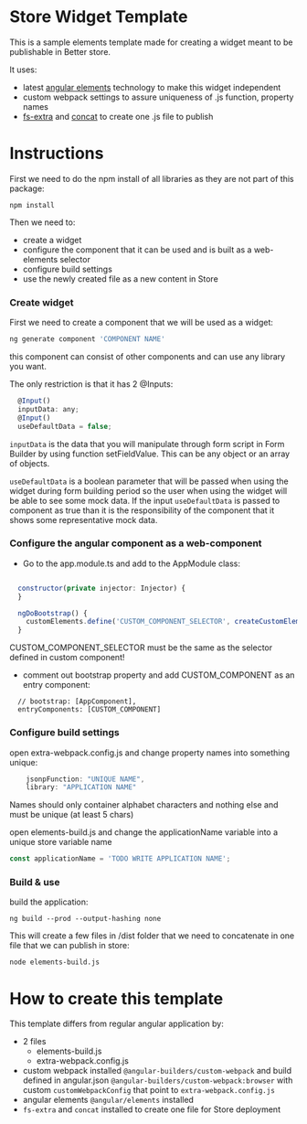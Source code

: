 # Store Widget Template

This is a sample elements template made for creating a widget meant 
to be publishable in Better store.

It uses:
 - latest [angular elements](https://juristr.com/blog/2019/04/intro-to-angular-elements/) technology to make this widget independent
 - custom webpack settings to assure uniqueness of .js function, property names
 - [fs-extra](https://www.npmjs.com/package/fs-extra) and [concat](https://www.npmjs.com/package/concat) to create one .js file to publish

 
 # Instructions
 
First we need to do the npm install of all libraries as they are not part of this package:

`npm install`
 
Then we need to:
- create a widget
- configure the component that it can be used and is built as a web-elements selector
- configure build settings
- use the newly created file as a new content in Store


### Create widget
 
First we need to create a component that we will be used as a widget:
 
 
```bash
ng generate component 'COMPONENT NAME'
``` 
this component can consist of other components and can use any library you want.

The only restriction is that it has 2 @Inputs:
```javascript
  @Input()
  inputData: any;
  @Input()
  useDefaultData = false;
```

`inputData` is the data that you will manipulate through form script
in Form Builder by using function setFieldValue. This can be any object or an array of objects.

`useDefaultData` is a boolean parameter that will be passed when using the widget during
form building period so the user when using the widget will be able to see some mock data. If the input `useDefaultData` is passed to component as true than 
it is the responsibility of the component that it shows some representative mock data.


### Configure the angular component as a web-component

- Go to the app.module.ts and add to the AppModule class:

```javascript

  constructor(private injector: Injector) {
  }

  ngDoBootstrap() {
    customElements.define('CUSTOM_COMPONENT_SELECTOR', createCustomElement(CUSTOM_COMPONENT_CLASS, {injector: this.injector}));
  }
```
CUSTOM_COMPONENT_SELECTOR must be the same as the selector defined in custom component!

 - comment out bootstrap property and add CUSTOM_COMPONENT as an entry component:
```
  // bootstrap: [AppComponent],
  entryComponents: [CUSTOM_COMPONENT]
```
 
### Configure build settings

open extra-webpack.config.js and change property names into something unique:

```javascript
    jsonpFunction: "UNIQUE NAME",
    library: "APPLICATION NAME"
```
Names should only container alphabet characters and nothing else and must be unique (at least 5 chars)

open elements-build.js and change the applicationName variable into a unique store variable name
```javascript
const applicationName = 'TODO WRITE APPLICATION NAME';
```


### Build & use

build the application:

`ng build --prod --output-hashing none`

This will create a few files in /dist folder that we need to concatenate in one file that we can publish in store:

`node elements-build.js`


 # How to create this template
 
 This template differs from regular angular application by:
 
- 2 files
     - elements-build.js
     - extra-webpack.config.js
- custom webpack installed `@angular-builders/custom-webpack` and build defined in angular.json `@angular-builders/custom-webpack:browser` with
custom `customWebpackConfig` that point to `extra-webpack.config.js`
- angular elements `@angular/elements` installed     
- `fs-extra` and `concat` installed to create one file for Store deployment


   
 
